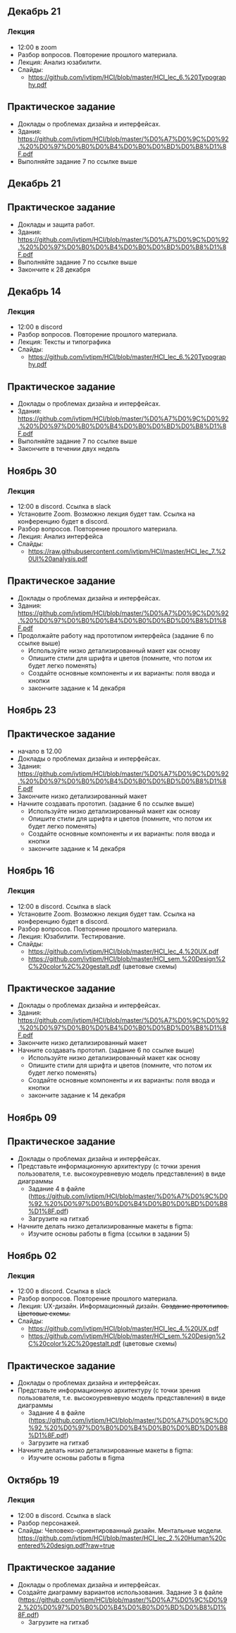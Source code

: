 ## Декабрь 21  
### Лекция
- 12:00 в zoom 
- Разбор вопросов. Повторение прошлого материала.
- Лекция: Анализ юзабилити.
- Слайды: 
  - https://github.com/ivtipm/HCI/blob/master/HCI_lec_6.%20Typography.pdf
  

## Практическое задание
- Доклады о проблемах дизайна и интерфейсах.
- Здания: https://github.com/ivtipm/HCI/blob/master/%D0%A7%D0%9C%D0%92.%20%D0%97%D0%B0%D0%B4%D0%B0%D0%BD%D0%B8%D1%8F.pdf
- Выполняйте задание 7 по ссылке выше


## Декабрь 21  
## Практическое задание
- Доклады и защита работ.
- Здания: https://github.com/ivtipm/HCI/blob/master/%D0%A7%D0%9C%D0%92.%20%D0%97%D0%B0%D0%B4%D0%B0%D0%BD%D0%B8%D1%8F.pdf
- Выполняйте задание 7 по ссылке выше
- Закончите к 28 декабря


## Декабрь 14  
### Лекция
- 12:00 в discord
- Разбор вопросов. Повторение прошлого материала.
- Лекция: Тексты и типографика
- Слайды: 
  - https://github.com/ivtipm/HCI/blob/master/HCI_lec_6.%20Typography.pdf
  

## Практическое задание
- Доклады о проблемах дизайна и интерфейсах.
- Здания: https://github.com/ivtipm/HCI/blob/master/%D0%A7%D0%9C%D0%92.%20%D0%97%D0%B0%D0%B4%D0%B0%D0%BD%D0%B8%D1%8F.pdf
- Выполняйте задание 7 по ссылке выше
- Закончите в течении двух недель
  

## Ноябрь 30  
### Лекция
- 12:00 в discord. Ссылка в slack
- Установите Zoom. Возможно лекция будет там. Сcылка на конференцию будет в discord.
- Разбор вопросов. Повторение прошлого материала.
- Лекция: Анализ интерфейса
- Слайды: 
  - https://raw.githubusercontent.com/ivtipm/HCI/master/HCI_lec_7.%20UI%20analysis.pdf
  

## Практическое задание
- Доклады о проблемах дизайна и интерфейсах.
- Здания: https://github.com/ivtipm/HCI/blob/master/%D0%A7%D0%9C%D0%92.%20%D0%97%D0%B0%D0%B4%D0%B0%D0%BD%D0%B8%D1%8F.pdf
- Продолжайте работу над прототипом интерфейса (задание 6 по ссылке выше)
  - Используйте низко детализированный макет как основу
  - Опишите стили для шрифта и цветов (помните, что потом их будет легко поменять)
  - Создайте основные компоненты и их варианты: поля ввода и кнопки
  - закончите задание к 14 декабря
  
  

## Ноябрь 23
## Практическое задание
- начало в 12.00 
- Доклады о проблемах дизайна и интерфейсах.
- Здания: https://github.com/ivtipm/HCI/blob/master/%D0%A7%D0%9C%D0%92.%20%D0%97%D0%B0%D0%B4%D0%B0%D0%BD%D0%B8%D1%8F.pdf
- Закончите низко детализированный макет 
- Начните создавать прототип. (задание 6 по ссылке выше)
  - Используйте низко детализированный макет как основу
  - Опишите стили для шрифта и цветов (помните, что потом их будет легко поменять)
  - Создайте основные компоненты и их варианты: поля ввода и кнопки
  - закончите задание к 14 декабря
  
  
  
## Ноябрь 16
### Лекция
- 12:00 в discord. Ссылка в slack
- Установите Zoom. Возможно лекция будет там. Сcылка на конференцию будет в discord.
- Разбор вопросов. Повторение прошлого материала.
- Лекция: Юзабилити. Тестирование. 
- Слайды: 
  - https://github.com/ivtipm/HCI/blob/master/HCI_lec_4.%20UX.pdf
  - https://github.com/ivtipm/HCI/blob/master/HCI_sem.%20Design%2C%20color%2C%20gestalt.pdf (цветовые схемы)


## Практическое задание
- Доклады о проблемах дизайна и интерфейсах.
- Здания: https://github.com/ivtipm/HCI/blob/master/%D0%A7%D0%9C%D0%92.%20%D0%97%D0%B0%D0%B4%D0%B0%D0%BD%D0%B8%D1%8F.pdf
- Закончите низко детализированный макет 
- Начните создавать прототип. (задание 6 по ссылке выше)
  - Используйте низко детализированный макет как основу
  - Опишите стили для шрифта и цветов (помните, что потом их будет легко поменять)
  - Создайте основные компоненты и их варианты: поля ввода и кнопки
  - закончите задание к 14 декабря
  
  
  
  
  
## Ноябрь 09
## Практическое задание
- Доклады о проблемах дизайна и интерфейсах.
- Представьте информационную архитектуру (с точки зрения пользователя, т.е. высокоуревневую модель представления) в виде диаграммы
  - Задание 4 в файле (https://github.com/ivtipm/HCI/blob/master/%D0%A7%D0%9C%D0%92.%20%D0%97%D0%B0%D0%B4%D0%B0%D0%BD%D0%B8%D1%8F.pdf)
  - Загрузите на гитхаб
- Начните делать низко детализированные макеты в figma:
  - Изучите основы работы в figma (ссылки в задании 5)


## Ноябрь 02
### Лекция
- 12:00 в discord. Ссылка в slack
- Разбор вопросов. Повторение прошлого материала.
- Лекция: UX-дизайн. Информационный дизайн. ~~Создание прототипов. Цветовые схемы.~~
- Слайды: 
  - https://github.com/ivtipm/HCI/blob/master/HCI_lec_4.%20UX.pdf
  - https://github.com/ivtipm/HCI/blob/master/HCI_sem.%20Design%2C%20color%2C%20gestalt.pdf (цветовые схемы)


## Практическое задание
- Доклады о проблемах дизайна и интерфейсах.
- Представьте информационную архитектуру (с точки зрения пользователя, т.е. высокоуревневую модель представления) в виде диаграммы
  - Задание 4 в файле (https://github.com/ivtipm/HCI/blob/master/%D0%A7%D0%9C%D0%92.%20%D0%97%D0%B0%D0%B4%D0%B0%D0%BD%D0%B8%D1%8F.pdf)
  - Загрузите на гитхаб
- Начните делать низко детализированные макеты в figma:
  - Изучите основы работы в figma
  

## Октябрь 19
### Лекция
- 12:00 в discord. Ссылка в slack
- Разбор персонажей.
- Слайды: Человеко-ориентированный дизайн. Ментальные модели. https://github.com/ivtipm/HCI/blob/master/HCI_lec_2.%20Human%20centered%20design.pdf?raw=true

## Практическое задание
- Доклады о проблемах дизайна и интерфейсах.
- Создайте диаграмму вариантов использования. Задание 3 в файле (https://github.com/ivtipm/HCI/blob/master/%D0%A7%D0%9C%D0%92.%20%D0%97%D0%B0%D0%B4%D0%B0%D0%BD%D0%B8%D1%8F.pdf)
  - Загрузите на гитхаб
